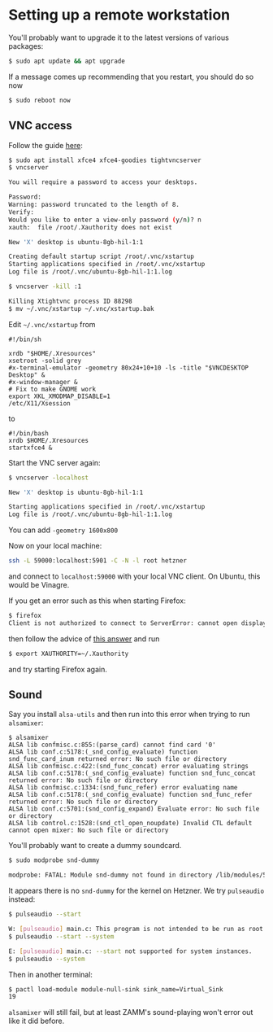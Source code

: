 # Setting up a remote workstation

You'll probably want to upgrade it to the latest versions of various packages:

```bash
$ sudo apt update && apt upgrade
```

If a message comes up recommending that you restart, you should do so now

```bash
$ sudo reboot now
```

## VNC access

Follow the guide [here](https://www.digitalocean.com/community/tutorials/how-to-install-and-configure-vnc-on-ubuntu-20-04):

```bash
$ sudo apt install xfce4 xfce4-goodies tightvncserver
$ vncserver

You will require a password to access your desktops.

Password: 
Warning: password truncated to the length of 8.
Verify:   
Would you like to enter a view-only password (y/n)? n
xauth:  file /root/.Xauthority does not exist

New 'X' desktop is ubuntu-8gb-hil-1:1

Creating default startup script /root/.vnc/xstartup
Starting applications specified in /root/.vnc/xstartup
Log file is /root/.vnc/ubuntu-8gb-hil-1:1.log

$ vncserver -kill :1

Killing Xtightvnc process ID 88298
$ mv ~/.vnc/xstartup ~/.vnc/xstartup.bak
```

Edit `~/.vnc/xstartup` from

```
#!/bin/sh

xrdb "$HOME/.Xresources"
xsetroot -solid grey
#x-terminal-emulator -geometry 80x24+10+10 -ls -title "$VNCDESKTOP Desktop" &
#x-window-manager &
# Fix to make GNOME work
export XKL_XMODMAP_DISABLE=1
/etc/X11/Xsession
```

to

```
#!/bin/bash
xrdb $HOME/.Xresources
startxfce4 &
```

Start the VNC server again:

```bash
$ vncserver -localhost

New 'X' desktop is ubuntu-8gb-hil-1:1

Starting applications specified in /root/.vnc/xstartup
Log file is /root/.vnc/ubuntu-8gb-hil-1:1.log
```

You can add `-geometry 1600x800`

Now on your local machine:

```bash
ssh -L 59000:localhost:5901 -C -N -l root hetzner
```

and connect to `localhost:59000` with your local VNC client. On Ubuntu, this would be Vinagre.

If you get an error such as this when starting Firefox:

```bash
$ firefox
Client is not authorized to connect to ServerError: cannot open display: :1.0
```

then follow the advice of [this answer](https://askubuntu.com/a/1462654) and run

```bash
$ export XAUTHORITY=~/.Xauthority
```

and try starting Firefox again.

## Sound

Say you install `alsa-utils` and then run into this error when trying to run `alsamixer`:

```
$ alsamixer           
ALSA lib confmisc.c:855:(parse_card) cannot find card '0'
ALSA lib conf.c:5178:(_snd_config_evaluate) function snd_func_card_inum returned error: No such file or directory
ALSA lib confmisc.c:422:(snd_func_concat) error evaluating strings
ALSA lib conf.c:5178:(_snd_config_evaluate) function snd_func_concat returned error: No such file or directory
ALSA lib confmisc.c:1334:(snd_func_refer) error evaluating name
ALSA lib conf.c:5178:(_snd_config_evaluate) function snd_func_refer returned error: No such file or directory
ALSA lib conf.c:5701:(snd_config_expand) Evaluate error: No such file or directory
ALSA lib control.c:1528:(snd_ctl_open_noupdate) Invalid CTL default
cannot open mixer: No such file or directory
```

You'll probably want to create a dummy soundcard.

```bash
$ sudo modprobe snd-dummy

modprobe: FATAL: Module snd-dummy not found in directory /lib/modules/5.15.0-84-generic
```

It appears there is no `snd-dummy` for the kernel on Hetzner. We try `pulseaudio` instead:

```bash
$ pulseaudio --start  

W: [pulseaudio] main.c: This program is not intended to be run as root (unless --system is specified).
$ pulseaudio --start --system

E: [pulseaudio] main.c: --start not supported for system instances.
$ pulseaudio --system
```

Then in another terminal:

```bash
$ pactl load-module module-null-sink sink_name=Virtual_Sink
19
```

`alsamixer` will still fail, but at least ZAMM's sound-playing won't error out like it did before.
